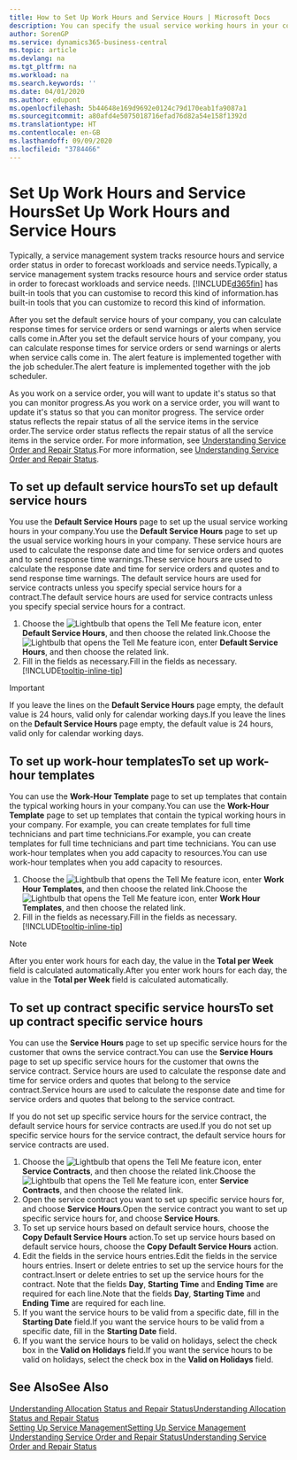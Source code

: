 ```yaml
---
title: How to Set Up Work Hours and Service Hours | Microsoft Docs
description: You can specify the usual service working hours in your company. These service hours are used to calculate the response date and time for service orders and quotes, and to send response time warnings.
author: SorenGP
ms.service: dynamics365-business-central
ms.topic: article
ms.devlang: na
ms.tgt_pltfrm: na
ms.workload: na
ms.search.keywords: ''
ms.date: 04/01/2020
ms.author: edupont
ms.openlocfilehash: 5b44648e169d9692e0124c79d170eab1fa9087a1
ms.sourcegitcommit: a80afd4e5075018716efad76d82a54e158f1392d
ms.translationtype: HT
ms.contentlocale: en-GB
ms.lasthandoff: 09/09/2020
ms.locfileid: "3784466"
---
```

# <a name="set-up-work-hours-and-service-hours"></a><span data-ttu-id="48777-104">Set Up Work Hours and Service Hours</span><span class="sxs-lookup"><span data-stu-id="48777-104">Set Up Work Hours and Service Hours</span></span>
<span data-ttu-id="48777-105">Typically, a service management system tracks resource hours and service order status in order to forecast workloads and service needs.</span><span class="sxs-lookup"><span data-stu-id="48777-105">Typically, a service management system tracks resource hours and service order status in order to forecast workloads and service needs.</span></span> [!INCLUDE[d365fin](includes/d365fin_md.md)] <span data-ttu-id="48777-106">has built-in tools that you can customise to record this kind of information.</span><span class="sxs-lookup"><span data-stu-id="48777-106">has built-in tools that you can customize to record this kind of information.</span></span>  
  
<span data-ttu-id="48777-107">After you set the default service hours of your company, you can calculate response times for service orders or send warnings or alerts when service calls come in.</span><span class="sxs-lookup"><span data-stu-id="48777-107">After you set the default service hours of your company, you can calculate response times for service orders or send warnings or alerts when service calls come in.</span></span> <span data-ttu-id="48777-108">The alert feature is implemented together with the job scheduler.</span><span class="sxs-lookup"><span data-stu-id="48777-108">The alert feature is implemented together with the job scheduler.</span></span>   
  
<span data-ttu-id="48777-109">As you work on a service order, you will want to update it's status so that you can monitor progress.</span><span class="sxs-lookup"><span data-stu-id="48777-109">As you work on a service order, you will want to update it's status so that you can monitor progress.</span></span> <span data-ttu-id="48777-110">The service order status reflects the repair status of all the service items in the service order.</span><span class="sxs-lookup"><span data-stu-id="48777-110">The service order status reflects the repair status of all the service items in the service order.</span></span> <span data-ttu-id="48777-111">For more information, see [Understanding Service Order and Repair Status](service-order-repair-status.md).</span><span class="sxs-lookup"><span data-stu-id="48777-111">For more information, see [Understanding Service Order and Repair Status](service-order-repair-status.md).</span></span> 

## <a name="to-set-up-default-service-hours"></a><span data-ttu-id="48777-112">To set up default service hours</span><span class="sxs-lookup"><span data-stu-id="48777-112">To set up default service hours</span></span>  
<span data-ttu-id="48777-113">You use the **Default Service Hours** page to set up the usual service working hours in your company.</span><span class="sxs-lookup"><span data-stu-id="48777-113">You use the **Default Service Hours** page to set up the usual service working hours in your company.</span></span> <span data-ttu-id="48777-114">These service hours are used to calculate the response date and time for service orders and quotes and to send response time warnings.</span><span class="sxs-lookup"><span data-stu-id="48777-114">These service hours are used to calculate the response date and time for service orders and quotes and to send response time warnings.</span></span> <span data-ttu-id="48777-115">The default service hours are used for service contracts unless you specify special service hours for a contract.</span><span class="sxs-lookup"><span data-stu-id="48777-115">The default service hours are used for service contracts unless you specify special service hours for a contract.</span></span>  
  
1. <span data-ttu-id="48777-116">Choose the ![Lightbulb that opens the Tell Me feature](media/ui-search/search_small.png "Tell me what you want to do") icon, enter **Default Service Hours**, and then choose the related link.</span><span class="sxs-lookup"><span data-stu-id="48777-116">Choose the ![Lightbulb that opens the Tell Me feature](media/ui-search/search_small.png "Tell me what you want to do") icon, enter **Default Service Hours**, and then choose the related link.</span></span>  
2. <span data-ttu-id="48777-117">Fill in the fields as necessary.</span><span class="sxs-lookup"><span data-stu-id="48777-117">Fill in the fields as necessary.</span></span> [!INCLUDE[tooltip-inline-tip](includes/tooltip-inline-tip_md.md)]  
  
> [!IMPORTANT]  
>  <span data-ttu-id="48777-118">If you leave the lines on the **Default Service Hours** page empty, the default value is 24 hours, valid only for calendar working days.</span><span class="sxs-lookup"><span data-stu-id="48777-118">If you leave the lines on the **Default Service Hours** page empty, the default value is 24 hours, valid only for calendar working days.</span></span>  
  
## <a name="to-set-up-work-hour-templates"></a><span data-ttu-id="48777-119">To set up work-hour templates</span><span class="sxs-lookup"><span data-stu-id="48777-119">To set up work-hour templates</span></span>
<span data-ttu-id="48777-120">You can use the **Work-Hour Template** page to set up templates that contain the typical working hours in your company.</span><span class="sxs-lookup"><span data-stu-id="48777-120">You can use the **Work-Hour Template** page to set up templates that contain the typical working hours in your company.</span></span> <span data-ttu-id="48777-121">For example, you can create templates for full time technicians and part time technicians.</span><span class="sxs-lookup"><span data-stu-id="48777-121">For example, you can create templates for full time technicians and part time technicians.</span></span> <span data-ttu-id="48777-122">You can use work-hour templates when you add capacity to resources.</span><span class="sxs-lookup"><span data-stu-id="48777-122">You can use work-hour templates when you add capacity to resources.</span></span>  
  
1. <span data-ttu-id="48777-123">Choose the ![Lightbulb that opens the Tell Me feature](media/ui-search/search_small.png "Tell me what you want to do") icon, enter **Work Hour Templates**, and then choose the related link.</span><span class="sxs-lookup"><span data-stu-id="48777-123">Choose the ![Lightbulb that opens the Tell Me feature](media/ui-search/search_small.png "Tell me what you want to do") icon, enter **Work Hour Templates**, and then choose the related link.</span></span>  
2. <span data-ttu-id="48777-124">Fill in the fields as necessary.</span><span class="sxs-lookup"><span data-stu-id="48777-124">Fill in the fields as necessary.</span></span> [!INCLUDE[tooltip-inline-tip](includes/tooltip-inline-tip_md.md)]  
  
> [!Note]
> <span data-ttu-id="48777-125">After you enter work hours for each day, the value in the **Total per Week** field is calculated automatically.</span><span class="sxs-lookup"><span data-stu-id="48777-125">After you enter work hours for each day, the value in the **Total per Week** field is calculated automatically.</span></span>  

## <a name="to-set-up-contract-specific-service-hours"></a><span data-ttu-id="48777-126">To set up contract specific service hours</span><span class="sxs-lookup"><span data-stu-id="48777-126">To set up contract specific service hours</span></span>  
<span data-ttu-id="48777-127">You can use the **Service Hours** page to set up specific service hours for the customer that owns the service contract.</span><span class="sxs-lookup"><span data-stu-id="48777-127">You can use the **Service Hours** page to set up specific service hours for the customer that owns the service contract.</span></span> <span data-ttu-id="48777-128">Service hours are used to calculate the response date and time for service orders and quotes that belong to the service contract.</span><span class="sxs-lookup"><span data-stu-id="48777-128">Service hours are used to calculate the response date and time for service orders and quotes that belong to the service contract.</span></span>  
  
<span data-ttu-id="48777-129">If you do not set up specific service hours for the service contract, the default service hours for service contracts are used.</span><span class="sxs-lookup"><span data-stu-id="48777-129">If you do not set up specific service hours for the service contract, the default service hours for service contracts are used.</span></span>  
  
1. <span data-ttu-id="48777-130">Choose the ![Lightbulb that opens the Tell Me feature](media/ui-search/search_small.png "Tell me what you want to do") icon, enter **Service Contracts**, and then choose the related link.</span><span class="sxs-lookup"><span data-stu-id="48777-130">Choose the ![Lightbulb that opens the Tell Me feature](media/ui-search/search_small.png "Tell me what you want to do") icon, enter **Service Contracts**, and then choose the related link.</span></span>  
2. <span data-ttu-id="48777-131">Open the service contract you want to set up specific service hours for, and choose **Service Hours**.</span><span class="sxs-lookup"><span data-stu-id="48777-131">Open the service contract you want to set up specific service hours for, and choose **Service Hours**.</span></span>  
4. <span data-ttu-id="48777-132">To set up service hours based on default service hours, choose the **Copy Default Service Hours** action.</span><span class="sxs-lookup"><span data-stu-id="48777-132">To set up service hours based on default service hours, choose the **Copy Default Service Hours** action.</span></span>  
5. <span data-ttu-id="48777-133">Edit the fields in the service hours entries.</span><span class="sxs-lookup"><span data-stu-id="48777-133">Edit the fields in the service hours entries.</span></span> <span data-ttu-id="48777-134">Insert or delete entries to set up the service hours for the contract.</span><span class="sxs-lookup"><span data-stu-id="48777-134">Insert or delete entries to set up the service hours for the contract.</span></span> <span data-ttu-id="48777-135">Note that the fields **Day**, **Starting Time** and **Ending Time** are required for each line.</span><span class="sxs-lookup"><span data-stu-id="48777-135">Note that the fields **Day**, **Starting Time** and **Ending Time** are required for each line.</span></span>  
6. <span data-ttu-id="48777-136">If you want the service hours to be valid from a specific date, fill in the **Starting Date** field.</span><span class="sxs-lookup"><span data-stu-id="48777-136">If you want the service hours to be valid from a specific date, fill in the **Starting Date** field.</span></span>  
7. <span data-ttu-id="48777-137">If you want the service hours to be valid on holidays, select the check box in the **Valid on Holidays** field.</span><span class="sxs-lookup"><span data-stu-id="48777-137">If you want the service hours to be valid on holidays, select the check box in the **Valid on Holidays** field.</span></span>  

## <a name="see-also"></a><span data-ttu-id="48777-138">See Also</span><span class="sxs-lookup"><span data-stu-id="48777-138">See Also</span></span>  
[<span data-ttu-id="48777-139">Understanding Allocation Status and Repair Status</span><span class="sxs-lookup"><span data-stu-id="48777-139">Understanding Allocation Status and Repair Status</span></span>](service-allocation-status-and-repair-status.md)  
[<span data-ttu-id="48777-140">Setting Up Service Management</span><span class="sxs-lookup"><span data-stu-id="48777-140">Setting Up Service Management</span></span>](service-setup-service.md)  
[<span data-ttu-id="48777-141">Understanding Service Order and Repair Status</span><span class="sxs-lookup"><span data-stu-id="48777-141">Understanding Service Order and Repair Status</span></span>](service-order-repair-status.md)  
